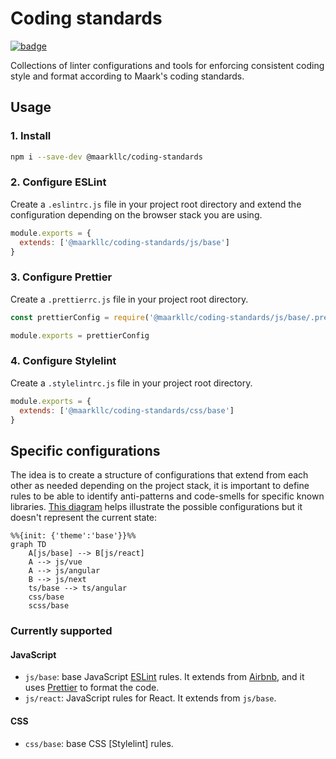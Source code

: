 # Coding standards

[![badge][badge]][npm-repo]

Collections of linter configurations and tools for enforcing consistent coding
style and format according to Maark's coding standards.

## Usage

### 1. Install

```bash
npm i --save-dev @maarkllc/coding-standards
```

### 2. Configure ESLint

Create a `.eslintrc.js` file in your project root directory and extend the
configuration depending on the browser stack you are using.

```javascript
module.exports = {
  extends: ['@maarkllc/coding-standards/js/base']
}
```

### 3. Configure Prettier

Create a `.prettierrc.js` file in your project root directory.

```javascript
const prettierConfig = require('@maarkllc/coding-standards/js/base/.prettierrc.js')

module.exports = prettierConfig
```

### 4. Configure Stylelint

Create a `.stylelintrc.js` file in your project root directory.

```javascript
module.exports = {
  extends: ['@maarkllc/coding-standards/css/base']
}
```

## Specific configurations

The idea is to create a structure of configurations that extend from each other
as needed depending on the project stack, it is important to define rules to be
able to identify anti-patterns and code-smells for specific known libraries.
[This diagram][diagram] helps illustrate the possible configurations but it
doesn't represent the current state:

```mermaid
%%{init: {'theme':'base'}}%%
graph TD
    A[js/base] --> B[js/react]
    A --> js/vue
    A --> js/angular
    B --> js/next
    ts/base --> ts/angular
    css/base
    scss/base
```

### Currently supported

#### JavaScript

- `js/base`: base JavaScript [ESLint] rules. It extends from [Airbnb], and it
  uses [Prettier] to format the code.
- `js/react`: JavaScript rules for React. It extends from `js/base`.

#### CSS

- `css/base`: base CSS [Stylelint] rules.

[badge]: https://img.shields.io/badge/%40maarkllc%2Fcoding--standards-1.0.0-blue
[npm-repo]: https://www.npmjs.com/package/@maarkllc/coding-standards
[ESLint]: https://eslint.org/
[Prettier]: https://prettier.io/
[Airbnb]: https://github.com/airbnb/javascript

[diagram]: https://mermaid.live/edit#pako:eNpdjzEOgzAMRa8SeQZ1z1CpiJ6g3QqDm7hARQJKnKoV4u4NBBY8-b__bdkTqEETSGgcjq24l5UVsS6Ptz890VMt8vwsikU6QsX15q84wk-gA0HbhB5dosVOLX05IU6LV4MPceWTmZTfJWRgyBnsdDx0WswKuCVDFcjYrhNQ2TnmwqiR6ao7HhzIF_aeMsDAw-1nFUh2gfZQ2WF82myp-Q_5slQj
